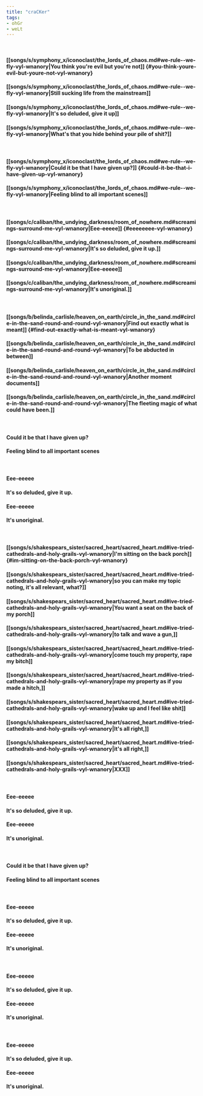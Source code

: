 ```yaml
---
title: "craCKer"
tags:
- ohGr
- weLt
---
```

&nbsp;
#### [[songs/s/symphony_x/iconoclast/the_lords_of_chaos.md#we-rule--we-fly-vyl-wnanory|You think you're evil but you're not]] {#you-think-youre-evil-but-youre-not-vyl-wnanory}
#### [[songs/s/symphony_x/iconoclast/the_lords_of_chaos.md#we-rule--we-fly-vyl-wnanory|Still sucking life from the mainstream]]
#### [[songs/s/symphony_x/iconoclast/the_lords_of_chaos.md#we-rule--we-fly-vyl-wnanory|It's so deluded, give it up]]
#### [[songs/s/symphony_x/iconoclast/the_lords_of_chaos.md#we-rule--we-fly-vyl-wnanory|What's that you hide behind your pile of shit?]]
&nbsp;
#### [[songs/s/symphony_x/iconoclast/the_lords_of_chaos.md#we-rule--we-fly-vyl-wnanory|Could it be that I have given up?]] {#could-it-be-that-i-have-given-up-vyl-wnanory}
#### [[songs/s/symphony_x/iconoclast/the_lords_of_chaos.md#we-rule--we-fly-vyl-wnanory|Feeling blind to all important scenes]]
&nbsp;
#### [[songs/c/caliban/the_undying_darkness/room_of_nowhere.md#screamings-surround-me-vyl-wnanory|Eee-eeeee]] {#eeeeeeee-vyl-wnanory}
#### [[songs/c/caliban/the_undying_darkness/room_of_nowhere.md#screamings-surround-me-vyl-wnanory|It's so deluded, give it up.]]
#### [[songs/c/caliban/the_undying_darkness/room_of_nowhere.md#screamings-surround-me-vyl-wnanory|Eee-eeeee]]
#### [[songs/c/caliban/the_undying_darkness/room_of_nowhere.md#screamings-surround-me-vyl-wnanory|It's unoriginal.]]
&nbsp;
#### [[songs/b/belinda_carlisle/heaven_on_earth/circle_in_the_sand.md#circle-in-the-sand-round-and-round-vyl-wnanory|Find out exactly what is meant]] {#find-out-exactly-what-is-meant-vyl-wnanory}
#### [[songs/b/belinda_carlisle/heaven_on_earth/circle_in_the_sand.md#circle-in-the-sand-round-and-round-vyl-wnanory|To be abducted in between]]
#### [[songs/b/belinda_carlisle/heaven_on_earth/circle_in_the_sand.md#circle-in-the-sand-round-and-round-vyl-wnanory|Another moment documents]]
#### [[songs/b/belinda_carlisle/heaven_on_earth/circle_in_the_sand.md#circle-in-the-sand-round-and-round-vyl-wnanory|The fleeting magic of what could have been.]]
&nbsp;
#### Could it be that I have given up?
#### Feeling blind to all important scenes
&nbsp;
#### Eee-eeeee
#### It's so deluded, give it up.
#### Eee-eeeee
#### It's unoriginal.
&nbsp;
#### [[songs/s/shakespears_sister/sacred_heart/sacred_heart.md#ive-tried-cathedrals-and-holy-grails-vyl-wnanory|I'm sitting on the back porch]] {#im-sitting-on-the-back-porch-vyl-wnanory}
#### [[songs/s/shakespears_sister/sacred_heart/sacred_heart.md#ive-tried-cathedrals-and-holy-grails-vyl-wnanory|so you can make my topic noting, it's all relevant, what?]]
#### [[songs/s/shakespears_sister/sacred_heart/sacred_heart.md#ive-tried-cathedrals-and-holy-grails-vyl-wnanory|You want a seat on the back of my porch]]
#### [[songs/s/shakespears_sister/sacred_heart/sacred_heart.md#ive-tried-cathedrals-and-holy-grails-vyl-wnanory|to talk and wave a gun,]]
#### [[songs/s/shakespears_sister/sacred_heart/sacred_heart.md#ive-tried-cathedrals-and-holy-grails-vyl-wnanory|come touch my property, rape my bitch]]
#### [[songs/s/shakespears_sister/sacred_heart/sacred_heart.md#ive-tried-cathedrals-and-holy-grails-vyl-wnanory|rape my property as if you made a hitch,]]
#### [[songs/s/shakespears_sister/sacred_heart/sacred_heart.md#ive-tried-cathedrals-and-holy-grails-vyl-wnanory|wake up and I feel like shit]]
#### [[songs/s/shakespears_sister/sacred_heart/sacred_heart.md#ive-tried-cathedrals-and-holy-grails-vyl-wnanory|It's all right,]]
#### [[songs/s/shakespears_sister/sacred_heart/sacred_heart.md#ive-tried-cathedrals-and-holy-grails-vyl-wnanory|it's all right,]]
#### [[songs/s/shakespears_sister/sacred_heart/sacred_heart.md#ive-tried-cathedrals-and-holy-grails-vyl-wnanory|XXX]]
&nbsp;
#### Eee-eeeee
#### It's so deluded, give it up.
#### Eee-eeeee
#### It's unoriginal.
&nbsp;
#### Could it be that I have given up?
#### Feeling blind to all important scenes
&nbsp;
#### Eee-eeeee
#### It's so deluded, give it up.
#### Eee-eeeee
#### It's unoriginal.
&nbsp;
#### Eee-eeeee
#### It's so deluded, give it up.
#### Eee-eeeee
#### It's unoriginal.
&nbsp;
#### Eee-eeeee
#### It's so deluded, give it up.
#### Eee-eeeee
#### It's unoriginal.
